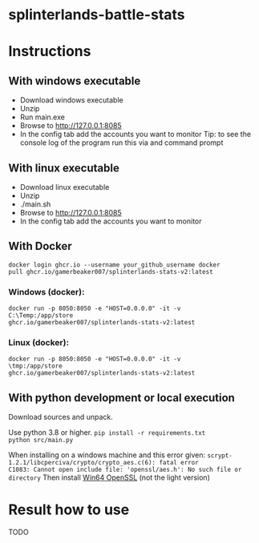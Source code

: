 # splinterlands-battle-stats

# Instructions
## With windows executable
* Download windows executable
* Unzip
* Run main.exe
* Browse to http://127.0.0.1:8085 
* In the config tab add the accounts you want to monitor
Tip: to see the console log of the program run this via and command prompt

## With linux executable
* Download linux executable
* Unzip
* ./main.sh
* Browse to http://127.0.0.1:8085 
* In the config tab add the accounts you want to monitor

## With Docker 
<code>docker login ghcr.io --username your_github_username
docker pull ghcr.io/gamerbeaker007/splinterlands-stats-v2:latest</code>

### Windows (docker):
<code>docker run -p 8050:8050 -e "HOST=0.0.0.0" -it -v C:\Temp\:/app/store ghcr.io/gamerbeaker007/splinterlands-stats-v2:latest</code>

### Linux (docker):
<code>docker run -p 8050:8050 -e "HOST=0.0.0.0" -it -v \tmp\:/app/store ghcr.io/gamerbeaker007/splinterlands-stats-v2:latest</code>

## With python development or local execution
Download sources and unpack. 

Use python 3.8 or higher.
<code>pip install -r requirements.txt
python src/main.py</code>

When installing on a windows machine and this error given: 
<code>scrypt-1.2.1/libcperciva/crypto/crypto_aes.c(6): fatal error C1083: Cannot open include file: 'openssl/aes.h': No such file or directory</code>
Then install [Win64 OpenSSL](https://slproweb.com/products/Win32OpenSSL.html) (not the light version)

# Result how to use
TODO


